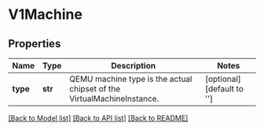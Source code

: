 # V1Machine

## Properties
Name | Type | Description | Notes
------------ | ------------- | ------------- | -------------
**type** | **str** | QEMU machine type is the actual chipset of the VirtualMachineInstance. | [optional] [default to '']

[[Back to Model list]](../README.md#documentation-for-models) [[Back to API list]](../README.md#documentation-for-api-endpoints) [[Back to README]](../README.md)


